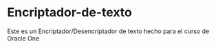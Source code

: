 # Encriptador-de-texto
 Este es un Encriptador/Desencriptador de texto hecho para el curso de Oracle One
